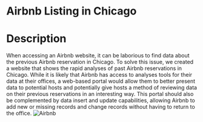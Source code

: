 # Airbnb Listing in Chicago
# Description

When accessing an Airbnb website, it can be laborious to find data about the previous Airbnb reservation in Chicago. To solve this issue, we created a website that shows the rapid analyses of past Airbnb reservations in Chicago. While it is likely that Airbnb has access to analyses tools for their data at their offices, a web-based portal would allow them to better present data to potential hosts and potentially give hosts a method of reviewing data on their previous reservations in an interesting way. This portal should also be complemented by data insert and update capabilities, allowing Airbnb to add new or missing records and change records without having to return to the office. 
![Airbnb](https://user-images.githubusercontent.com/78131168/116585843-cbcbaf00-a8e6-11eb-8285-32e0c6b0db39.png)

